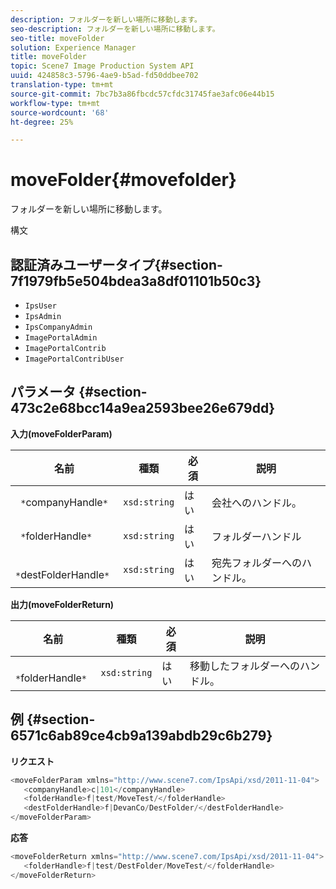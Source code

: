 ```yaml
---
description: フォルダーを新しい場所に移動します。
seo-description: フォルダーを新しい場所に移動します。
seo-title: moveFolder
solution: Experience Manager
title: moveFolder
topic: Scene7 Image Production System API
uuid: 424858c3-5796-4ae9-b5ad-fd50ddbee702
translation-type: tm+mt
source-git-commit: 7bc7b3a86fbcdc57cfdc31745fae3afc06e44b15
workflow-type: tm+mt
source-wordcount: '68'
ht-degree: 25%

---
```



# moveFolder{#movefolder}

フォルダーを新しい場所に移動します。

構文

## 認証済みユーザータイプ{#section-7f1979fb5e504bdea3a8df01101b50c3}

* `IpsUser`
* `IpsAdmin`
* `IpsCompanyAdmin`
* `ImagePortalAdmin`
* `ImagePortalContrib`
* `ImagePortalContribUser`

## パラメータ {#section-473c2e68bcc14a9ea2593bee26e679dd}

**入力(moveFolderParam)**

| 名前 | 種類 | 必須 | 説明 |
|---|---|---|---|
| ` *`companyHandle`*` | `xsd:string` | はい | 会社へのハンドル。 |
| ` *`folderHandle`*` | `xsd:string` | はい | フォルダーハンドル |
| ` *`destFolderHandle`*` | `xsd:string` | はい | 宛先フォルダーへのハンドル。 |

**出力(moveFolderReturn)**

| 名前 | 種類 | 必須 | 説明 |
|---|---|---|---|
| ` *`folderHandle`*` | `xsd:string` | はい | 移動したフォルダーへのハンドル。 |

## 例 {#section-6571c6ab89ce4cb9a139abdb29c6b279}

**リクエスト**

```java
<moveFolderParam xmlns="http://www.scene7.com/IpsApi/xsd/2011-11-04">
   <companyHandle>c|101</companyHandle>
   <folderHandle>f|test/MoveTest/</folderHandle>
   <destFolderHandle>f|DevanCo/DestFolder/</destFolderHandle>
</moveFolderParam>
```

**応答**

```java
<moveFolderReturn xmlns="http://www.scene7.com/IpsApi/xsd/2011-11-04">
   <folderHandle>f|test/DestFolder/MoveTest/</folderHandle>
</moveFolderReturn>
```

